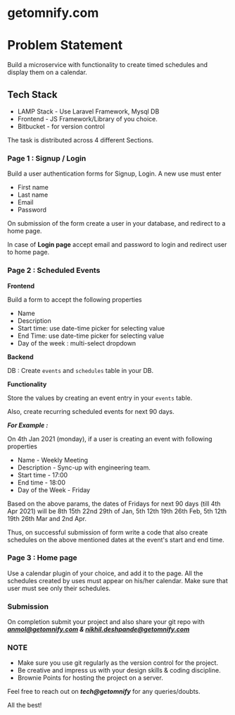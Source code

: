 # getomnify.com

# Problem Statement

Build a microservice with functionality to create timed schedules and display them on a calendar.

## Tech Stack

- LAMP Stack - Use Laravel Framework, Mysql DB
- Frontend - JS Framework/Library of you choice.
- Bitbucket - for version control

The task is distributed across 4 different Sections.

### Page 1 : Signup / Login

Build a user authentication forms for Signup, Login. A new use must enter 

- First name
- Last name
- Email
- Password

On submission of the form create a user in your database, and redirect to a home page.

In case of **Login page** accept email and password to login and redirect user to home page.

### Page 2 :  Scheduled Events

**Frontend**

Build a form to accept the following properties

- Name <string>
- Description <text>
- Start time: use date-time picker for selecting value
- End Time: use date-time picker for selecting value
- Day of the week : multi-select dropdown

**Backend**

DB : Create  `events` and `schedules` table in your DB.

**Functionality**

Store the values by creating an event entry in your `events` table. 

Also, create recurring scheduled events for next 90 days.

***For Example :*** 

On 4th Jan 2021 (monday), if a user is creating an event with following properties  

- Name - Weekly Meeting
- Description - Sync-up with engineering team.
- Start time - 17:00
- End time - 18:00
- Day of the Week - Friday

Based on the above params, the dates of Fridays for next 90 days (till 4th Apr 2021) will be 8th 15th 22nd 29th of Jan, 5th 12th 19th 26th Feb, 5th 12th 19th 26th Mar and 2nd Apr. 

Thus, on successful submission of form write a code that also create schedules on the above mentioned dates at the event's start and end time.

### Page 3 : Home page

Use a calendar plugin of your choice, and add it to the page. All the schedules created by uses must appear on his/her calendar. Make sure that user must see only their schedules.

### Submission

On completion submit your project and also share your git repo with ***anmol@getomnify.com & nikhil.deshpande@getomnify.com***

### NOTE

- Make sure you use git regularly as the version control for the project.
- Be creative and impress us with your design skills & coding discipline.
- Brownie Points for hosting the project on a server.

Feel free to reach out on ***tech@getomnify*** for any queries/doubts.

All the best!

